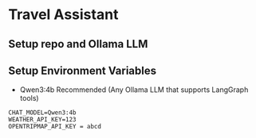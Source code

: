 # Travel Assistant
## Setup repo and Ollama LLM

## Setup Environment Variables
- Qwen3:4b Recommended (Any Ollama LLM that supports LangGraph tools)
```
CHAT_MODEL=Qwen3:4b
WEATHER_API_KEY=123
OPENTRIPMAP_API_KEY = abcd
```